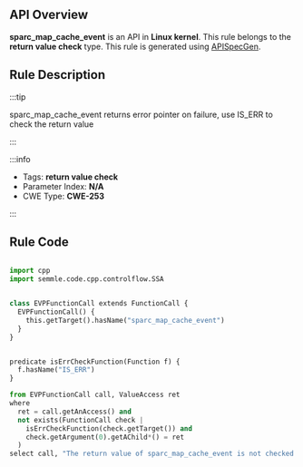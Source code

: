 ---
---


## API Overview
**sparc_map_cache_event** is an API in **Linux kernel**. This rule belongs to the **return value check** type. This rule is generated using [APISpecGen](../../tools/APISpecGen).
## Rule Description

:::tip

sparc_map_cache_event returns error pointer on failure, use IS_ERR to check the return value

:::

:::info

- Tags: **return value check**
- Parameter Index: **N/A**
- CWE Type: **CWE-253**

:::

## Rule Code
```python

import cpp
import semmle.code.cpp.controlflow.SSA


class EVPFunctionCall extends FunctionCall {
  EVPFunctionCall() {
    this.getTarget().hasName("sparc_map_cache_event")
  }
}


predicate isErrCheckFunction(Function f) {
  f.hasName("IS_ERR") 
}

from EVPFunctionCall call, ValueAccess ret
where
  ret = call.getAnAccess() and
  not exists(FunctionCall check |
    isErrCheckFunction(check.getTarget()) and
    check.getArgument(0).getAChild*() = ret
  )
select call, "The return value of sparc_map_cache_event is not checked with IS_ERR."
    
```